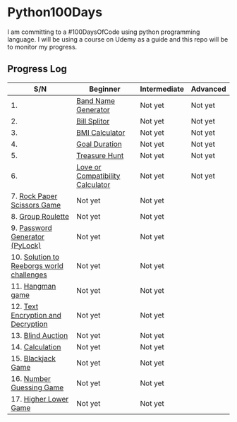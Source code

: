 # Python100Days
I am committing to a #100DaysOfCode using python programming language. I will be using a course on Udemy as a guide and this repo will be to monitor my progress.

## Progress Log

S/N|    Beginner                       | Intermediate                   | Advanced
----- | ------------------------------ | ------------------------------ | ------------------------------
1. | [Band Name Generator](https://github.com/A3AJAGBE/band-name-generator) | Not yet | Not yet
2. | [Bill Splitor](https://github.com/A3AJAGBE/bill-splitor)| Not yet | Not yet
3. | [BMI Calculator](https://github.com/A3AJAGBE/bmi-calc)| Not yet | Not yet
4. | [Goal Duration](https://github.com/A3AJAGBE/goal-duration) | Not yet | Not yet
5. | [Treasure Hunt](https://github.com/A3AJAGBE/treasure-hunt) | Not yet | Not yet
6. | [Love or Compatibility Calculator](https://github.com/A3AJAGBE/LoveCalc) | Not yet | Not yet
7. [Rock Paper Scissors Game](https://github.com/A3AJAGBE/rock-paper-scissors-game) | Not yet | Not yet
8. [Group Roulette](https://github.com/A3AJAGBE/GroupRoulette) | Not yet | Not yet
9. [Password Generator (PyLock)](https://github.com/A3AJAGBE/password-generator) | Not yet | Not yet
10. [Solution to Reeborgs world challenges](https://github.com/A3AJAGBE/Reeborgs_World) | Not yet | Not yet
11. [Hangman game](https://github.com/A3AJAGBE/hangman) | Not yet | Not yet
12. [Text Encryption and Decryption](https://github.com/A3AJAGBE/text-encrypt-decrypt) | Not yet | Not yet
13. [Blind Auction](https://github.com/A3AJAGBE/blind-auction) | Not yet | Not yet
14. [Calculation](https://github.com/A3AJAGBE/calculator) | Not yet | Not yet
15. [Blackjack Game](https://github.com/A3AJAGBE/blackjack) | Not yet | Not yet
16. [Number Guessing Game](https://github.com/A3AJAGBE/number-guessing-game) | Not yet | Not yet
17. [Higher Lower Game](https://github.com/A3AJAGBE/higher-lower) | Not yet | Not yet
